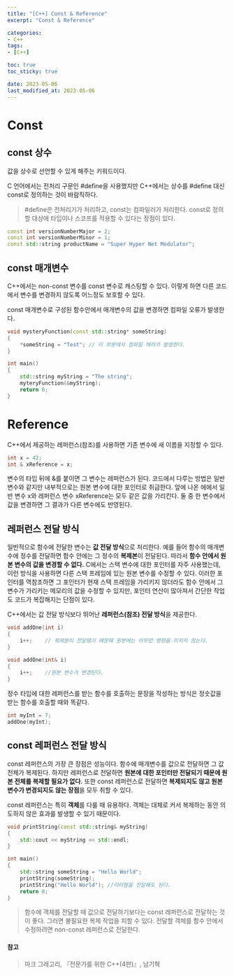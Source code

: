 ```yaml
---
title: "[C++] Const & Reference"
excerpt: "Const & Reference"

categories:
- C++
tags:
- [C++]

toc: true
toc_sticky: true

date: 2023-05-06
last_modified_at: 2023-05-06
---
```

# Const

## const 상수

값을 상수로 선언할 수 있게 해주는 키워드이다.

C 언어에서는 전처리 구문인 #define을 사용했지만 C++에서는 상수를 #define 대신 const로 정의하는 것이 바람직하다.

> #define은 전처리기가 처리하고, const는 컴파일러가 처리한다. const로 정의할 대상에 타입이나 스코프를 적용할 수 있다는 장점이 있다.

``` c++
const int versionNumberMajor = 2;
const int versionNumberMinor = 1;
const std::string productName = "Super Hyper Net Modulator";
```



## const 매개변수

C++에서는 non-const 변수를 const 변수로 캐스팅할 수 있다. 이렇게 하면 다른 코드에서 변수를 변경하지 않도록 어느정도 보호할 수 있다.

const 매개변수로 구성된 함수안에서 매개변수의 값을 변경하면 컴파일 오류가 발생한다.

```cpp
void mysteryFunction(const std::string* someString)
{
    *someString = "Test"; // 이 부분에서 컴파일 에러가 발생한다.
}

int main()
{
    std::string myString = "The string";
    myteryFunction(&myString);
    return 0;
}
```



# Reference

C++에서 제공하는 레퍼런스(참조)를 사용하면 기존 변수에 새 이름을 지정할 수 있다.

```cpp
int x = 42;
int & xReference = x;
```

변수의 타입 뒤에 &를 붙이면 그 변수는 레퍼런스가 된다. 코드에서 다루는 방법은 일반 변수와 같지만 내부적으로는 원본 변수에 대한 포인터로 취급한다. 앞에 나온 에에서 일반 변수 x와 레퍼런스 변수 xReference는 모두 같은 값을 가리킨다. 둘 중 한 변수에서 값을 변경하면 그 결과가 다른 변수에도 반영된다.

## 레퍼런스 전달 방식

일반적으로 함수에 전달한 변수는 **값 전달 방식**으로 처리한다. 예를 들어 함수의 매개변수에 정수를 전달하면 함수 안에는 그 정수의 **복제본**이 전달된다. 따라서 **함수 안에서 원본 변수의 값을 변경할 수 없다.** C에서는 스택 변수에 대한 포인터를 자주 사용했는데, 이런 방식을 사용하면 다른 스택 프레임에 있는 원본 변수를 수정할 수 있다. 이러한 포인터를 역참조하면 그 포인터가 현재 스택 프레임을 가리키지 않더라도 함수 안에서 그 변수가 가리키는 메모리의 값을 수정할 수 있지만, 포인터 연산이 많아져서 간단한 작업도 코드가 복잡해지는 단점이 있다.

C++에서는 값 전달 방식보다 뛰어난 **레퍼런스(참조) 전달 방식**을 제공한다.

```cpp
void addOne(int i)
{
    i++;	// 복제본이 전달됐기 때문에 원본에는 아무런 영향을 미치지 않는다.
}

void addOne(int& i)
{
    i++;	//원본 변수가 변경된다.
}
```

정수 타입에 대한 레퍼런스를 받는 함수를 호출하는 문장을 작성하는 방식은 정숫값을 받는 함수를 호출할 때와 똑같다.

```cpp
int myInt = 7;
addOne(myInt);
```

## const 레퍼런스 전달 방식

const 레퍼런스의 가장 큰 장점은 성능이다. 함수에 매개변수를 값으로 전달하면 그 값 전체가 복제된다. 하지만 레퍼런스로 전달하면 **원본에 대한 포인터만 전달되기 때문에 원본 전체를 복제할 필요가 없다.** 또한 const 레퍼런스로 전달하면 **복제되지도 않고 원본 변수가 변경되지도 않는 장점**을 모두 취할 수 있다.

const 레퍼런스는 특히 **객체**를 다룰 때 유용하다. 객체는 대체로 커서 복제하는 동안 의도하지 않은 효과를 발생할 수 있기 때문이다.

```cpp
void printString(const std::string& myString)
{
    std::cout << myString << std::endl;
}

int main()
{
    std::string someString = "Hello World";
    printString(someString);
    printString("Hello World");	//리터럴을 전달해도 된다.
    return 0;
}
```

> 함수에 객체를 전달할 때 값으로 전달하기보다는 const 레퍼런스로 전달하는 것이 좋다. 그러면 불필요한 복제 작업을 피할 수 있다. 전달할 객체를 함수 안에서 수정하려면 non-const 레퍼런스로 전달한다.





#### 참고

> 마크 그레고리, 『전문가를 위한 C++(4판)』, 남기혁
>

